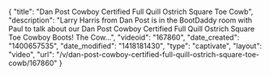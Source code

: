 {
    "title": "Dan Post Cowboy Certified Full Quill Ostrich Square Toe Cowb",
    "description": "Larry Harris from Dan Post is in the BootDaddy room with Paul to talk about our Dan Post Cowboy Certified Full Quill Ostrich Square Toe Cowboy Boots! The Cow...",
    "videoid": "167860",
    "date_created": "1400657535",
    "date_modified": "1418181430",
    "type": "captivate",
    "layout": "video",
    "url": "\/v\/dan-post-cowboy-certified-full-quill-ostrich-square-toe-cowb\/167860"
}